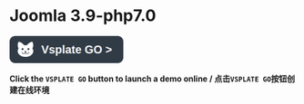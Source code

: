 # Joomla 3.9-php7.0

<a href="https://www.vsplate.com/?docker-compose=https://github.com/vsplate/dcenvs/joomla/3.9-php7.0"><img alt="VSPLATE GO" src="https://raw.githubusercontent.com/vsplate/images/master/vsgo_btn.png" width="200px"></a>

**Click the `VSPLATE GO` button to launch a demo online / 点击`VSPLATE GO`按钮创建在线环境**
